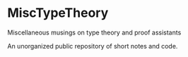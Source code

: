 # MiscTypeTheory
Miscellaneous musings on type theory and proof assistants

An unorganized public repository of short notes and code.

